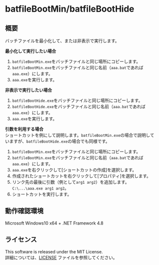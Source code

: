 # batfileBootMin/batfileBootHide

## 概要
バッチファイルを最小化して、または非表示で実行します。  

**最小化して実行したい場合**  

1. `batfileBootMin.exe`をバッチファイルと同じ場所にコピーします。  
1. `batfileBootMin.exe`をバッチファイルと同じ名前（`aaa.bat`であれば`aaa.exe`）にします。  
1. `aaa.exe`を実行します。  

**非表示で実行したい場合**  

1. `batfileBootHide.exe`をバッチファイルと同じ場所にコピーします。  
1. `batfileBootHide.exe`をバッチファイルと同じ名前（`aaa.bat`であれば`aaa.exe`）にします。  
1. `aaa.exe`を実行します。  

**引数を利用する場合**  
ショートカットを例にして説明します。`batfileBootMin.exe`の場合で説明していますが、`batfileBootHide.exe`の場合でも同様です。

1. `batfileBootMin.exe`をバッチファイルと同じ場所にコピーします。  
1. `batfileBootMin.exe`をバッチファイルと同じ名前（`aaa.bat`であれば`aaa.exe`）にします。  
1. `aaa.exe`を右クリックして[ショートカットの作成]を選択します。  
1. 作成されたショートカットを右クリックして[プロパティ]を選択します。  
1. リンク先の最後に引数（例として`arg1 arg2`）を追加します。`C:\...\aaa.exe arg1 arg2`。  
1. ショートカットを実行します。  


## 動作確認環境
Microsoft Windows10 x64 + .NET Framework 4.8

## ライセンス

This software is released under the MIT License.  
詳細については、[LICENSE](./LICENSE) ファイルを参照してください。
